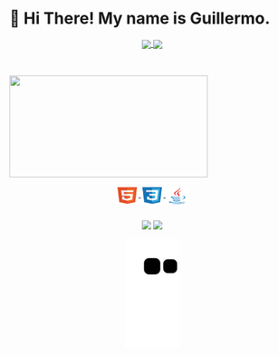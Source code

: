 <h1> 🤚 Hi There! My name is Guillermo. </h1>

<div align="center">
  <a href="https://github.com/siLquera">
  <img height="180px" align="center" src="https://github-readme-stats.vercel.app/api?username=rafaballerini&show_icons=true&theme=dracula&include_all_commits=true&count_private=true"/>
  <img height="180px" align="center" src="https://github-readme-stats.vercel.app/api/top-langs/?username=siLquera&layout=compact&langs_count=7&theme=aura"/>
</div>
    
##
    
 <br>   
<img align="center" width="350" height="180" src="https://c.tenor.com/DtB2VimNGWMAAAAC/jujutsu-kaisen0-yuta-okkotsu.giff%22%3E">
    
</div>
 
<br>
<div  align="center"> 
  <div style="display: inline_block"><br>
  <img align="center" alt="HTML" height="30" width="40" src="https://raw.githubusercontent.com/devicons/devicon/master/icons/html5/html5-original.svg">
  <img align="center" alt="CSS" height="30" width="40" src="https://raw.githubusercontent.com/devicons/devicon/master/icons/css3/css3-original.svg">
  <img align="center" alt="java" height="30" width="40" src="https://raw.githubusercontent.com/devicons/devicon/master/icons/java/java-original.svg">
  </div>
 
  ## 
  
<div>
  
  <a href = "mailto:guillermorodrigues276@gmail.com"><img src="https://img.shields.io/badge/-Gmail-%23333?style=for-the-badge&logo=gmail&logoColor=white" target="_blank"></a>
  <a href="https://www.instagram.com/guillermor0drigues/" target="_blank"><img src="https://img.shields.io/badge/-Instagram-%23E4405F?style=for-the-badge&logo=instagram&logoColor=white" target="_blank"></a>
  </div>

  <div>
 
  ![Snake animation](https://github.com/siLquera/siLquera/blob/output/github-contribution-grid-snake.svg)
 
</div>
